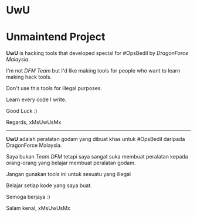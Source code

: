 # UwU

# Unmaintend Project

**UwU** is hacking tools that developed special for #OpsBedil
by *DragonForce Malaysia*.

I'm not *DFM Team* but I'd like making tools for people who
want to learn making hack tools.

Don't use this tools for illegal purposes.

Learn every code I write.

Good Luck :)

Regards, xMsUwUsMx

---
**UwU** adalah peralatan godam yang dibuat khas untuk #OpsBedil
daripada DragonForce Malaysia.

Saya bukan *Team DFM* tetapi saya sangat suka membuat peralatan
kepada orang-orang yang belajar membuat peralatan godam.

Jangan gunakan tools ini untuk sesuatu yang illegal

Belajar setiap kode yang saya buat.

Semoga berjaya :)

Salam kenal, xMsUwUsMx
